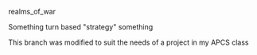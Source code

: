 realms_of_war

Something turn based "strategy" something

This branch was modified to suit the needs of a project in my APCS class
